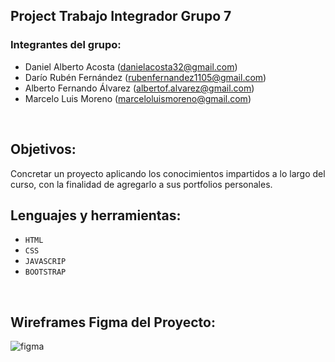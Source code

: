 ## Project Trabajo Integrador Grupo 7  
  



### Integrantes del grupo:  
- Daniel Alberto Acosta     (danielacosta32@gmail.com)
- Darío Rubén Fernández     (rubenfernandez1105@gmail.com)
- Alberto Fernando Álvarez  (albertof.alvarez@gmail.com)
- Marcelo Luis Moreno       (marceloluismoreno@gmail.com)
  
  

<br/>  


## Objetivos:   

Concretar un proyecto aplicando los conocimientos impartidos a lo largo del curso, con la
finalidad de agregarlo a sus portfolios personales.


## Lenguajes y herramientas:
  
- `HTML` 
- `CSS` 
- `JAVASCRIP`
- `BOOTSTRAP`

<br/>  

## Wireframes Figma del Proyecto:

![figma](https://github.com/MarceloLuisMoreno/TrabajoIntegradorG7/tree/main/assets/wireframe/figma.png?raw=true)

